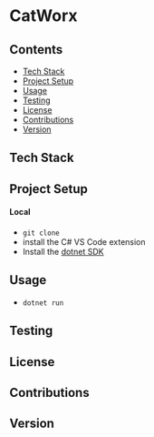 # CatWorx

## Contents
- [Tech Stack](#tech-stack)
- [Project Setup](#project-setup)
- [Usage](#usage)
- [Testing](#testing)
- [License](#License)
- [Contributions](#Contributions)
- [Version](#version)

## Tech Stack
## Project Setup
#### Local
- `git clone`
- install the C# VS Code extension
- Install the [dotnet SDK](https://dotnet.microsoft.com/en-us/download)
## Usage
- `dotnet run`
## Testing
## License
## Contributions
## Version